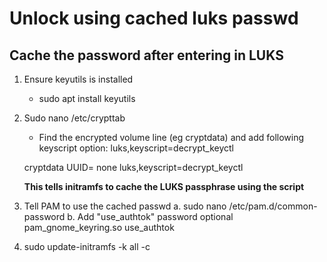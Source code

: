 # Unlock using cached luks passwd

## Cache the password after entering in LUKS

1. Ensure keyutils is installed
	* sudo apt install keyutils
2. Sudo nano /etc/crypttab
	* Find the encrypted volume line (eg cryptdata) and add 	following keyscript option:
	luks,keyscript=decrypt_keyctl
	
	cryptdata  UUID=<UUID>  none  luks,keyscript=decrypt_keyctl
	
	**This tells initramfs to cache the LUKS passphrase using the 						script**
3. Tell PAM to use the cached passwd
	a. sudo nano /etc/pam.d/common-password
	b. Add "use_authtok"
	password optional pam_gnome_keyring.so use_authtok
4. sudo update-initramfs -k all -c



